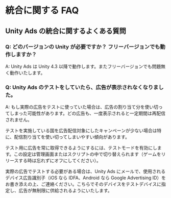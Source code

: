 # 統合に関する FAQ

## Unity Ads の統合に関するよくある質問

### Q: どのバージョンの Unity が必要ですか？ フリーバージョンでも動作しますか？

A: Unity Ads は Unity 4.3 以降で動作します。またフリーバージョンでも問題無く動作いたします。


### Q: Unity Ads のテストをしていたら、広告が表示されなくなりました。

A: もし実際の広告をテストに使っていた場合は、広告の割り当て分を使い切ってしまった可能性があります。どの広告も、一度表示されると一定期間は再配信されません。

テストを実施している国を広告配信対象にしたキャンペーンが少ない場合は特に、配信割り当てを使い切ってしまいやすい傾向があります。

テスト用に広告を常に取得できるようにするには、テストモードを有効にします。この設定は管理画面またはスクリプトの中で切り替えられます（ゲームをリリースする時は忘れずにオフにしてください）。

実際の広告でテストする必要がある場合は、Unity Ads にメールで、使用されるデバイス広告識別子（iOS なら IDFA、Android なら Google Advertising ID）をお書き添えの上、ご連絡ください。こちらでそのデバイスをテストデバイスに指定し、広告が無制限に供給されるようにいたします。

